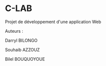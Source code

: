 # C-LAB
Projet de développement d'une application Web

Auteurs : 

Darryl BILONGO

Souhaib AZZOUZ

Bilel BOUQUOYOUE
